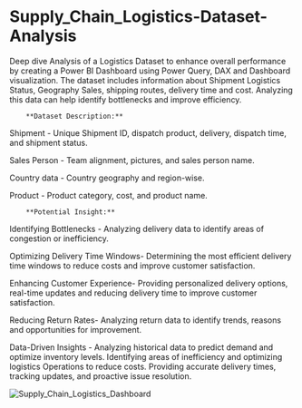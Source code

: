 # Supply_Chain_Logistics-Dataset-Analysis
Deep dive Analysis of a Logistics Dataset to enhance overall performance by creating a Power BI Dashboard using Power Query, DAX and Dashboard visualization. The dataset includes information about Shipment Logistics Status, Geography Sales, shipping routes, delivery time and cost. Analyzing this data can help identify bottlenecks and improve efficiency.

		**Dataset Description:** 
Shipment  - Unique Shipment ID, dispatch product, delivery, dispatch time, and shipment status.

Sales Person  -  Team alignment, pictures, and sales person name.

Country data - Country geography and region-wise.

Product - Product category, cost,  and product name.


		**Potential Insight:** 
Identifying Bottlenecks -  Analyzing delivery data to identify areas of congestion or inefficiency.

Optimizing Delivery Time Windows- Determining the most efficient delivery time windows to reduce costs and improve customer satisfaction.

Enhancing Customer Experience- Providing personalized delivery options, real-time updates and reducing delivery time to improve customer satisfaction.	

Reducing Return Rates- Analyzing return data to identify trends, reasons and opportunities for improvement.

Data-Driven Insights - Analyzing historical data to predict demand and optimize inventory levels. Identifying areas of inefficiency and optimizing logistics Operations to reduce costs. Providing accurate delivery times, tracking updates, and proactive issue resolution.


![Supply_Chain_Logistics_Dashboard](https://github.com/user-attachments/assets/01a9e0dc-b04c-4478-81b9-d9364c46f185)


